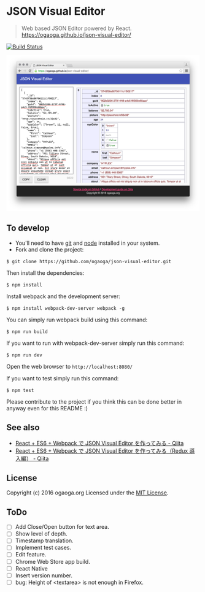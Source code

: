 # JSON Visual Editor

> Web based JSON Editor powered by React.
> https://ogaoga.github.io/json-visual-editor/

[![Build Status][travis-image]][travis-url]

![json-visual-editor](resources/json-visual-editor.png?raw=true)

## To develop

* You'll need to have [git](https://git-scm.com/) and [node](https://nodejs.org/en/) installed in your system.
* Fork and clone the project:

```
$ git clone https://github.com/ogaoga/json-visual-editor.git
```

Then install the dependencies:

```
$ npm install
```

Install webpack and the development server:

```
$ npm install webpack-dev-server webpack -g
```

You can simply run webpack build using this command: 

```
$ npm run build
```

If you want to run with webpack-dev-server simply run this command: 

```
$ npm run dev
```

Open the web browser to `http://localhost:8080/`

If you want to test simply run this command: 

```
$ npm test
```

Please contribute to the project if you think this can be done better in anyway even for this README :)

## See also

* [React + ES6 + Webpack で JSON Visual Editor を作ってみる - Qiita](http://qiita.com/ogaoga/items/1dae5586601e6900c3f1)
* [React + ES6 + Webpack で JSON Visual Editor を作ってみる（Redux 導入編） - Qiita](http://qiita.com/ogaoga/items/e3f7e6d1d3aeb61351f5)

## License

Copyright (c) 2016 ogaoga.org
Licensed under the [MIT License](LICENSE).

[travis-image]: https://img.shields.io/travis/ogaoga/json-visual-editor/develop.svg?style=flat
[travis-url]: https://travis-ci.org/ogaoga/json-visual-editor

## ToDo

- [ ] Add Close/Open button for text area.
- [ ] Show level of depth.
- [ ] Timestamp translation.
- [ ] Implement test cases.
- [ ] Edit feature.
- [ ] Chrome Web Store app build.
- [ ] React Native
- [ ] Insert version number.
- [ ] bug: Height of &lt;textarea&gt; is not enough in Firefox.
